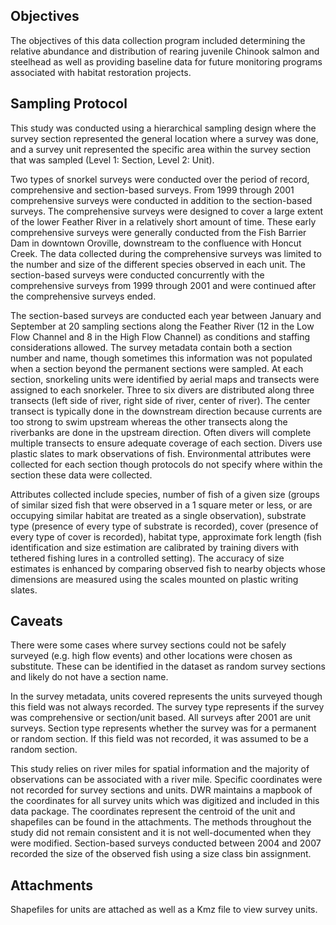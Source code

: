 ## Objectives
The objectives of this data collection program included determining the relative abundance and distribution of rearing juvenile Chinook salmon and steelhead as well as providing baseline data for future monitoring programs associated with habitat restoration projects.

## Sampling Protocol
This study was conducted using a hierarchical sampling design where the survey section represented the general location where a survey was done, and a survey unit represented the specific area within the survey section that was sampled (Level 1: Section, Level 2: Unit). 

Two types of snorkel surveys were conducted over the period of record, comprehensive and section-based surveys. From 1999 through 2001 comprehensive surveys were conducted in addition to the section-based surveys. The comprehensive surveys were designed to cover a large extent of the lower Feather River in a relatively short amount of time. These early comprehensive surveys were generally conducted from the Fish Barrier Dam in downtown Oroville, downstream to the confluence with Honcut Creek. The data collected during the comprehensive surveys was limited to the number and size of the different species observed in each unit. The section-based surveys were conducted concurrently with the comprehensive surveys from 1999 through 2001 and were continued after the comprehensive surveys ended. 

The section-based surveys are conducted each year between January and September at 20 sampling sections along the Feather River (12 in the Low Flow Channel and 8 in the High Flow Channel) as conditions and staffing considerations allowed. The survey metadata contain both a section number and name, though sometimes this information was not populated when a section beyond the permanent sections were sampled. At each section, snorkeling units were identified by aerial maps and transects were assigned to each snorkeler. Three to six divers are distributed along three transects (left side of river, right side of river, center of river). The center transect is typically done in the downstream direction because currents are too strong to swim upstream whereas the other transects along the riverbanks are done in the upstream direction. Often divers will complete multiple transects to ensure adequate coverage of each section. Divers use plastic slates to mark observations of fish. Environmental attributes were collected for each section though protocols do not specify where within the section these data were collected. 

Attributes collected include species, number of fish of a given size (groups of similar sized fish that were observed in a 1 square meter or less, or are occupying similar habitat are treated as a single observation), substrate type (presence of every type of substrate is recorded),  cover (presence of every type of cover is recorded), habitat type, approximate fork length (fish identification and size estimation are calibrated by training divers with tethered fishing lures in a controlled setting). The accuracy of size estimates is enhanced by comparing observed fish to nearby objects whose dimensions are measured using the scales mounted on plastic writing slates. 

## Caveats
There were some cases where survey sections could not be safely surveyed (e.g. high flow events) and other locations were chosen as substitute. These can be identified in the dataset as random survey sections and likely do not have a section name. 

In the survey metadata, units covered represents the units surveyed though this field was not always recorded. The survey type represents if the survey was comprehensive or section/unit based. All surveys after 2001 are unit surveys. Section type represents whether the survey was for a permanent or random section. If this field was not recorded, it was assumed to be a random section.

This study relies on river miles for spatial information and the majority of observations can be associated with a river mile. Specific coordinates were not recorded for survey sections and units. DWR maintains a mapbook of the coordinates for all survey units which was digitized and included in this data package. The coordinates represent the centroid of the unit and shapefiles can be found in the attachments.
The methods throughout the study did not remain consistent and it is not well-documented when they were modified. 
Section-based surveys conducted between 2004 and 2007 recorded the size of the observed fish using a size class bin assignment. 

## Attachments
Shapefiles for units are attached as well as a Kmz file to view survey units.

